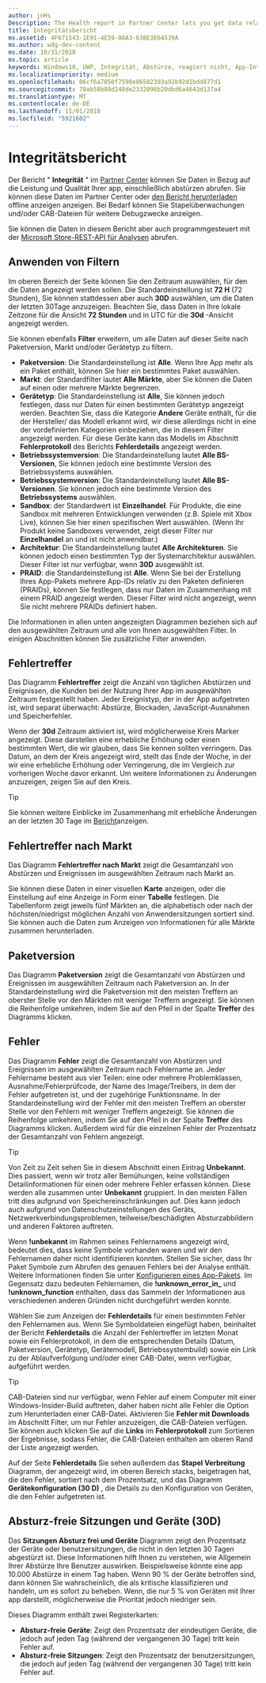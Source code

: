 ```yaml
---
author: jnHs
Description: The Health report in Partner Center lets you get data related to the performance and quality of your app, including crashes and unresponsive events.
title: Integritätsbericht
ms.assetid: 4F671543-1E91-4E59-88A3-638E3E64539A
ms.author: wdg-dev-content
ms.date: 10/31/2018
ms.topic: article
keywords: Windows10, UWP, Integrität, Abstürze, reagiert nicht, App-Integrität, Integritätsdaten, Stapelüberwachung, CAB-Datei, Fehler, Fehler, Pdb, Symbole
ms.localizationpriority: medium
ms.openlocfilehash: 06cf6a7050f7598e86582393a92b92d1bdd877d1
ms.sourcegitcommit: 70ab58b88d248de2332096b20dbd6a4643d137a4
ms.translationtype: MT
ms.contentlocale: de-DE
ms.lasthandoff: 11/01/2018
ms.locfileid: "5921602"
---
```

# <a name="health-report"></a>Integritätsbericht

Der Bericht " **Integrität** " im [Partner Center](https://partner.microsoft.com/dashboard) können Sie Daten in Bezug auf die Leistung und Qualität Ihrer app, einschließlich abstürzen abrufen. Sie können diese Daten im Partner Center oder [den Bericht herunterladen](download-analytic-reports.md) offline anzeigen anzeigen. Bei Bedarf können Sie Stapelüberwachungen und/oder CAB-Dateien für weitere Debugzwecke anzeigen.

Sie können die Daten in diesem Bericht aber auch programmgesteuert mit der [Microsoft Store-REST-API für Analysen](../monetize/access-analytics-data-using-windows-store-services.md) abrufen.


## <a name="apply-filters"></a>Anwenden von Filtern

Im oberen Bereich der Seite können Sie den Zeitraum auswählen, für den die Daten angezeigt werden sollen. Die Standardeinstellung ist **72 H** (72 Stunden), Sie können stattdessen aber auch **30D** auswählen, um die Daten der letzten 30Tage anzuzeigen. Beachten Sie, dass Daten in Ihre lokale Zeitzone für die Ansicht **72 Stunden** und in UTC für die **30d** -Ansicht angezeigt werden.

Sie können ebenfalls **Filter** erweitern, um alle Daten auf dieser Seite nach Paketversion, Markt und/oder Gerätetyp zu filtern.

-   **Paketversion**: Die Standardeinstellung ist **Alle**. Wenn Ihre App mehr als ein Paket enthält, können Sie hier ein bestimmtes Paket auswählen.
-   **Markt**: der Standardfilter lautet **Alle Märkte**, aber Sie können die Daten auf einen oder mehrere Märkte begrenzen.
-   **Gerätetyp**: Die Standardeinstellung ist **Alle**, Sie können jedoch festlegen, dass nur Daten für einen bestimmten Gerätetyp angezeigt werden. Beachten Sie, dass die Kategorie **Andere** Geräte enthält, für die der Hersteller/ das Modell erkannt wird, wir diese allerdings nicht in eine der vordefinierten Kategorien einbeziehen, die in diesem Filter angezeigt werden. Für diese Geräte kann das Modells im Abschnitt **Fehlerprotokoll** des Berichts **Fehlerdetails** angezeigt werden.  
-   **Betriebssystemversion**: Die Standardeinstellung lautet **Alle BS-Versionen**, Sie können jedoch eine bestimmte Version des Betriebssystems auswählen.
-   **Betriebssystemversion**: Die Standardeinstellung lautet **Alle BS-Versionen**. Sie können jedoch eine bestimmte Version des **Betriebssystems** auswählen.
-   **Sandbox**: der Standardwert ist **Einzelhandel**. Für Produkte, die eine Sandbox mit mehreren Entwicklungen verwenden (z.B. Spiele mit Xbox Live), können Sie hier einen spezifischen Wert auswählen. (Wenn Ihr Produkt keine Sandboxes verwendet, zeigt dieser Filter nur **Einzelhandel** an und ist nicht anwendbar.)
-   **Architektur**: Die Standardeinstellung lautet **Alle Architekturen**. Sie können jedoch einen bestimmten Typ der Systemarchitektur auswählen. Dieser Filter ist nur verfügbar, wenn **30D** ausgewählt ist.
-   **PRAID**: die Standardeinstellung ist **Alle**. Wenn Sie bei der Erstellung Ihres App-Pakets mehrere App-IDs relativ zu den Paketen definieren (PRAIDs), können Sie festlegen, dass nur Daten im Zusammenhang mit einem PRAID angezeigt werden. Dieser Filter wird nicht angezeigt, wenn Sie nicht mehrere PRAIDs definiert haben.

Die Informationen in allen unten angezeigten Diagrammen beziehen sich auf den ausgewählten Zeitraum und alle von Ihnen ausgewählten Filter. In einigen Abschnitten können Sie zusätzliche Filter anwenden.


## <a name="failure-hits"></a>Fehlertreffer

Das Diagramm **Fehlertreffer** zeigt die Anzahl von täglichen Abstürzen und Ereignissen, die Kunden bei der Nutzung Ihrer App im ausgewählten Zeitraum festgestellt haben. Jeder Ereignistyp, der in der App aufgetreten ist, wird separat überwacht: Abstürze, Blockaden, JavaScript-Ausnahmen und Speicherfehler.

Wenn der **30d** Zeitraum aktiviert ist, wird möglicherweise Kreis Marker angezeigt. Diese darstellen eine erhebliche Erhöhung oder einen bestimmten Wert, die wir glauben, dass Sie kennen sollten verringern. Das Datum, an dem der Kreis angezeigt wird, stellt das Ende der Woche, in der wir eine erhebliche Erhöhung oder Verringerung, die im Vergleich zur vorherigen Woche davor erkannt. Um weitere Informationen zu Änderungen anzuzeigen, zeigen Sie auf den Kreis.  

> [!TIP]
> Sie können weitere Einblicke im Zusammenhang mit erhebliche Änderungen an der letzten 30 Tage im [Bericht](insights-report.md)anzeigen.

## <a name="failure-hits-by-market"></a>Fehlertreffer nach Markt

Das Diagramm **Fehlertreffer nach Markt** zeigt die Gesamtanzahl von Abstürzen und Ereignissen im ausgewählten Zeitraum nach Markt an.

Sie können diese Daten in einer visuellen **Karte** anzeigen, oder die Einstellung auf eine Anzeige in Form einer **Tabelle** festlegen. Die Tabellenform zeigt jeweils fünf Märkten an, die alphabetisch oder nach der höchsten/niedrigst möglichen Anzahl von Anwendersitzungen sortiert sind. Sie können auch die Daten zum Anzeigen von Informationen für alle Märkte zusammen herunterladen.


## <a name="package-version"></a>Paketversion

Das Diagramm **Paketversion** zeigt die Gesamtanzahl von Abstürzen und Ereignissen im ausgewählten Zeitraum nach Paketversion an. In der Standardeinstellung wird die Paketversion mit den meisten Treffern an oberster Stelle vor den Märkten mit weniger Treffern angezeigt. Sie können die Reihenfolge umkehren, indem Sie auf den Pfeil in der Spalte **Treffer** des Diagramms klicken.

## <a name="failures"></a>Fehler

Das Diagramm **Fehler** zeigt die Gesamtanzahl von Abstürzen und Ereignissen im ausgewählten Zeitraum nach Fehlername an. Jeder Fehlername besteht aus vier Teilen: eine oder mehrere Problemklassen, Ausnahme/Fehlerprüfcode, der Name des Image/Treibers, in dem der Fehler aufgetreten ist, und der zugehörige Funktionsname. In der Standardeinstellung wird der Fehler mit den meisten Treffern an oberster Stelle vor den Fehlern mit weniger Treffern angezeigt. Sie können die Reihenfolge umkehren, indem Sie auf den Pfeil in der Spalte **Treffer** des Diagramms klicken. Außerdem wird für die einzelnen Fehler der Prozentsatz der Gesamtanzahl von Fehlern angezeigt.

> [!TIP]
> Von Zeit zu Zeit sehen Sie in diesem Abschnitt einen Eintrag **Unbekannt**. Dies passiert, wenn wir trotz aller Bemühungen, keine vollständigen Detailinformationen für einen oder mehrere Fehler erfassen können. Diese werden alle zusammen unter **Unbekannt** gruppiert. In den meisten Fällen tritt dies aufgrund von Speichereinschränkungen auf. Dies kann jedoch auch aufgrund von Datenschutzeinstellungen des Geräts, Netzwerkverbindungsproblemen, teilweise/beschädigten Absturzabbildern und anderen Faktoren auftreten.
>
> Wenn **!unbekannt** im Rahmen seines Fehlernamens angezeigt wird, bedeutet dies, dass keine Symbole vorhanden waren und wir den Fehlernamen daher nicht identifizieren konnten. Stellen Sie sicher, dass Ihr Paket Symbole zum Abrufen des genauen Fehlers bei der Analyse enthält. Weitere Informationen finden Sie unter [Konfigurieren eines App-Pakets](../packaging/packaging-uwp-apps.md#configure-an-app-package). Im Gegensatz dazu bedeuten Fehlernamen, die **!unknown_error_in_** und **!unknown_function** enthalten, dass das Sammeln der Informationen aus verschiedenen anderen Gründen nicht durchgeführt werden konnte.

Wählen Sie zum Anzeigen der **Fehlerdetails** für einen bestimmten Fehler den Fehlernamen aus. Wenn Sie Symboldateien eingefügt haben, beinhaltet der Bericht **Fehlerdetails** die Anzahl der Fehlertreffer im letzten Monat sowie ein Fehlerprotokoll, in dem die entsprechenden Details (Datum, Paketversion, Gerätetyp, Gerätemodell, Betriebssystembuild) sowie ein Link zu der Ablaufverfolgung und/oder einer CAB-Datei, wenn verfügbar, aufgeführt werden.

> [!TIP]
> CAB-Dateien sind nur verfügbar, wenn Fehler auf einem Computer mit einer Windows-Insider-Build auftreten, daher haben nicht alle Fehler die Option zum Herunterladen einer CAB-Datei. Aktivieren Sie **Fehler mit Downloads** im Abschnitt Filter, um nur Fehler anzuzeigen, die CAB-Dateien verfügen. Sie können auch klicken Sie auf die **Links** im **Fehlerprotokoll** zum Sortieren der Ergebnisse, sodass Fehler, die CAB-Dateien enthalten am oberen Rand der Liste angezeigt werden.

Auf der Seite **Fehlerdetails** Sie sehen außerdem das **Stapel Verbreitung** Diagramm, der angezeigt wird, im oberen Bereich stacks, beigetragen hat, die den Fehler, sortiert nach dem Prozentsatz, und das Diagramm **Gerätekonfiguration (30 D)** , die Details zu den Konfiguration von Geräten, die den Fehler aufgetreten ist. 


## <a name="crash-free-sessions-and-devices-30d"></a>Absturz-freie Sitzungen und Geräte (30D)

Das **Sitzungen Absturz frei und Geräte** Diagramm zeigt den Prozentsatz der Geräte oder benutzersitzungen, die nicht in den letzten 30 Tagen abgestürzt ist. Diese Informationen hilft Ihnen zu verstehen, wie Allgemein Ihrer Abstürze Ihre Benutzer auswirken. Beispielsweise könnte eine app 10.000 Abstürze in einem Tag haben. Wenn 90 % der Geräte betroffen sind, dann können Sie wahrscheinlich, die als kritische klassifizieren und handeln, um es sofort zu beheben. Wenn, die nur 5 % von Geräten mit Ihrer app darstellt, möglicherweise die Priorität jedoch niedriger sein.

Dieses Diagramm enthält zwei Registerkarten:
- **Absturz-freie Geräte**: Zeigt den Prozentsatz der eindeutigen Geräte, die jedoch auf jeden Tag (während der vergangenen 30 Tage) tritt kein Fehler auf.
- **Absturz-freie Sitzungen**: Zeigt den Prozentsatz der benutzersitzungen, die jedoch auf jeden Tag (während der vergangenen 30 Tage) tritt kein Fehler auf.


 

 
